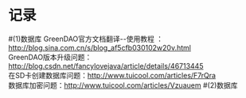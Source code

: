 # 记录
#(1)数据库
  GreenDAO官方文档翻译--使用教程 ：http://blog.sina.com.cn/s/blog_af5cfb030102w20v.html <br>
  GreenDAO版本升级问题：http://blog.csdn.net/fancylovejava/article/details/46713445  <br>
  在SD卡创建数据库问题：http://www.tuicool.com/articles/F7rQra <br>
  数据库加密问题：http://www.tuicool.com/articles/Vzuauem 
#(2)数据库
